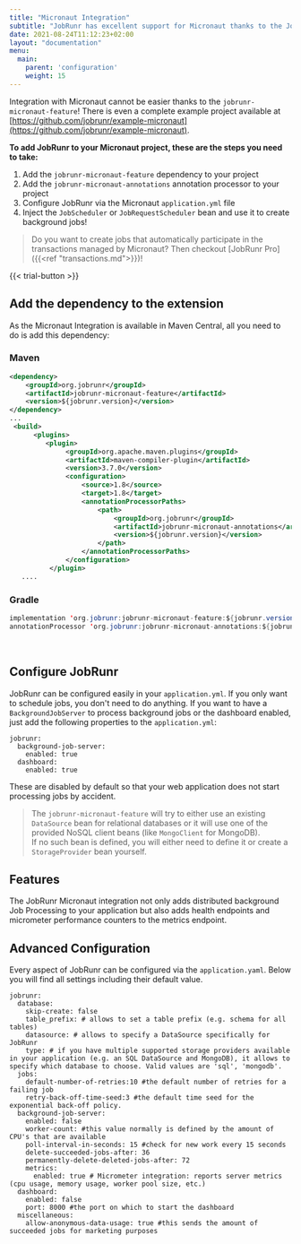 ```yaml
---
title: "Micronaut Integration"
subtitle: "JobRunr has excellent support for Micronaut thanks to the JobRunr Micronaut Integration"
date: 2021-08-24T11:12:23+02:00
layout: "documentation"
menu: 
  main: 
    parent: 'configuration'
    weight: 15
---
```

Integration with Micronaut cannot be easier thanks to the `jobrunr-micronaut-feature`! There is even a complete example project available at [https://github.com/jobrunr/example-micronaut](https://github.com/jobrunr/example-micronaut).

__To add JobRunr to your Micronaut project, these are the steps you need to take:__

1. Add the `jobrunr-micronaut-feature` dependency to your project
2. Add the `jobrunr-micronaut-annotations` annotation processor to your project
3. Configure JobRunr via the Micronaut `application.yml` file
4. Inject the `JobScheduler` or `JobRequestScheduler` bean and use it to create background jobs!

> Do you want to create jobs that automatically participate in the transactions managed by Micronaut? Then checkout [JobRunr Pro]({{<ref "transactions.md">}})!

{{< trial-button >}}

## Add the dependency to the extension
As the Micronaut Integration is available in Maven Central, all you need to do is add this dependency:
### Maven
```xml
<dependency> 
    <groupId>org.jobrunr</groupId> 
    <artifactId>jobrunr-micronaut-feature</artifactId> 
    <version>${jobrunr.version}</version> 
</dependency>
...
 <build>
      <plugins>
         <plugin>
              <groupId>org.apache.maven.plugins</groupId>
              <artifactId>maven-compiler-plugin</artifactId>
              <version>3.7.0</version>
              <configuration>
                  <source>1.8</source>
                  <target>1.8</target>                  
                  <annotationProcessorPaths>
                      <path>
                          <groupId>org.jobrunr</groupId>
                          <artifactId>jobrunr-micronaut-annotations</artifactId>
                          <version>${jobrunr.version}</version>
                      </path>        
                  </annotationProcessorPaths>
              </configuration>
          </plugin>
   ....
```

### Gradle
```java
implementation 'org.jobrunr:jobrunr-micronaut-feature:${jobrunr.version}'
annotationProcessor 'org.jobrunr:jobrunr-micronaut-annotations:${jobrunr.version}'
```
<br/>

## Configure JobRunr
JobRunr can be configured easily in your `application.yml`. If you only want to schedule jobs, you don't need to do anything. If you want to have a `BackgroundJobServer` to process background jobs or the dashboard enabled, just add the following properties to the `application.yml`:

```
jobrunr:
  background-job-server:
    enabled: true
  dashboard:
    enabled: true

```

These are disabled by default so that your web application does not start processing jobs by accident.


> The `jobrunr-micronaut-feature` will try to either use an existing `DataSource` bean for relational databases or it will use one of the provided NoSQL client beans (like `MongoClient` for MongoDB).<br/>
> If no such bean is defined, you will either need to define it or create a `StorageProvider` bean yourself.

## Features
The JobRunr Micronaut integration not only adds distributed background Job Processing to your application but also adds health endpoints and micrometer performance counters to the metrics endpoint.

## Advanced Configuration
Every aspect of JobRunr can be configured via the `application.yaml`. Below you will find all settings including their default value.

```
jobrunr:
  database:
    skip-create: false
    table_prefix: # allows to set a table prefix (e.g. schema for all tables)
    datasource: # allows to specify a DataSource specifically for JobRunr
    type: # if you have multiple supported storage providers available in your application (e.g. an SQL DataSource and MongoDB), it allows to specify which database to choose. Valid values are 'sql', 'mongodb'.
  jobs:
    default-number-of-retries:10 #the default number of retries for a failing job
    retry-back-off-time-seed:3 #the default time seed for the exponential back-off policy.
  background-job-server:
    enabled: false
    worker-count: #this value normally is defined by the amount of CPU's that are available
    poll-interval-in-seconds: 15 #check for new work every 15 seconds
    delete-succeeded-jobs-after: 36
    permanently-delete-deleted-jobs-after: 72
    metrics:
      enabled: true # Micrometer integration: reports server metrics (cpu usage, memory usage, worker pool size, etc.)
  dashboard:
    enabled: false
    port: 8000 #the port on which to start the dashboard
  miscellaneous:
    allow-anonymous-data-usage: true #this sends the amount of succeeded jobs for marketing purposes
```
